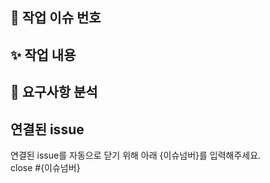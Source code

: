 ## 📌 작업 이슈 번호


## ✨ 작업 내용



## 🚀 요구사항 분석




## 연결된 issue

연결된 issue를 자동으로 닫기 위해 아래 {이슈넘버}를 입력해주세요. <br>
close #{이슈넘버}
<br>

